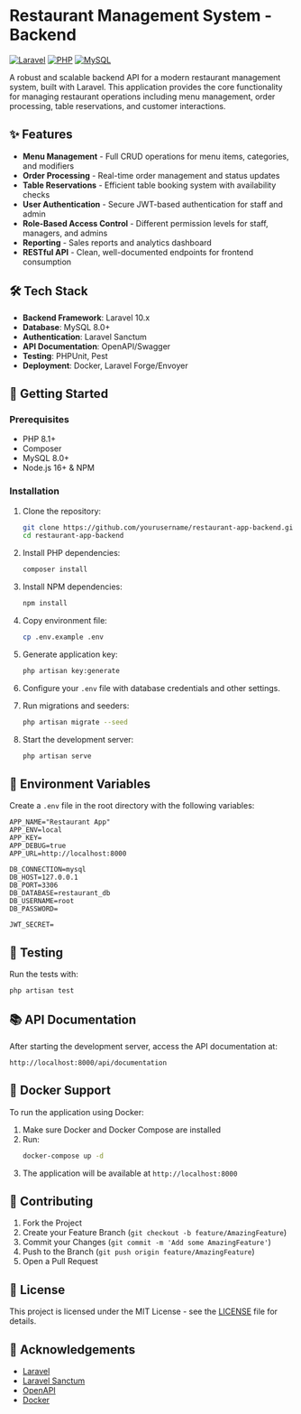 # Restaurant Management System - Backend

[![Laravel](https://img.shields.io/badge/Laravel-FF2D20?style=for-the-badge&logo=laravel&logoColor=white)](https://laravel.com/)
[![PHP](https://img.shields.io/badge/PHP-777BB4?style=for-the-badge&logo=php&logoColor=white)](https://www.php.net/)
[![MySQL](https://img.shields.io/badge/MySQL-005C84?style=for-the-badge&logo=mysql&logoColor=white)](https://www.mysql.com/)

A robust and scalable backend API for a modern restaurant management system, built with Laravel. This application provides the core functionality for managing restaurant operations including menu management, order processing, table reservations, and customer interactions.

## ✨ Features

- **Menu Management** - Full CRUD operations for menu items, categories, and modifiers
- **Order Processing** - Real-time order management and status updates
- **Table Reservations** - Efficient table booking system with availability checks
- **User Authentication** - Secure JWT-based authentication for staff and admin
- **Role-Based Access Control** - Different permission levels for staff, managers, and admins
- **Reporting** - Sales reports and analytics dashboard
- **RESTful API** - Clean, well-documented endpoints for frontend consumption

## 🛠️ Tech Stack

- **Backend Framework**: Laravel 10.x
- **Database**: MySQL 8.0+
- **Authentication**: Laravel Sanctum
- **API Documentation**: OpenAPI/Swagger
- **Testing**: PHPUnit, Pest
- **Deployment**: Docker, Laravel Forge/Envoyer

## 🚀 Getting Started

### Prerequisites

- PHP 8.1+
- Composer
- MySQL 8.0+
- Node.js 16+ & NPM

### Installation

1. Clone the repository:
   ```bash
   git clone https://github.com/yourusername/restaurant-app-backend.git
   cd restaurant-app-backend
   ```

2. Install PHP dependencies:
   ```bash
   composer install
   ```

3. Install NPM dependencies:
   ```bash
   npm install
   ```

4. Copy environment file:
   ```bash
   cp .env.example .env
   ```

5. Generate application key:
   ```bash
   php artisan key:generate
   ```

6. Configure your `.env` file with database credentials and other settings.

7. Run migrations and seeders:
   ```bash
   php artisan migrate --seed
   ```

8. Start the development server:
   ```bash
   php artisan serve
   ```

## 🔧 Environment Variables

Create a `.env` file in the root directory with the following variables:

```env
APP_NAME="Restaurant App"
APP_ENV=local
APP_KEY=
APP_DEBUG=true
APP_URL=http://localhost:8000

DB_CONNECTION=mysql
DB_HOST=127.0.0.1
DB_PORT=3306
DB_DATABASE=restaurant_db
DB_USERNAME=root
DB_PASSWORD=

JWT_SECRET=
```

## 🧪 Testing

Run the tests with:

```bash
php artisan test
```

## 📚 API Documentation

After starting the development server, access the API documentation at:

```
http://localhost:8000/api/documentation
```

## 🐳 Docker Support

To run the application using Docker:

1. Make sure Docker and Docker Compose are installed
2. Run:
   ```bash
   docker-compose up -d
   ```
3. The application will be available at `http://localhost:8000`

## 🤝 Contributing

1. Fork the Project
2. Create your Feature Branch (`git checkout -b feature/AmazingFeature`)
3. Commit your Changes (`git commit -m 'Add some AmazingFeature'`)
4. Push to the Branch (`git push origin feature/AmazingFeature`)
5. Open a Pull Request

## 📄 License

This project is licensed under the MIT License - see the [LICENSE](LICENSE) file for details.

## 👏 Acknowledgements

- [Laravel](https://laravel.com/)
- [Laravel Sanctum](https://laravel.com/sanctum)
- [OpenAPI](https://swagger.io/)
- [Docker](https://www.docker.com/)

